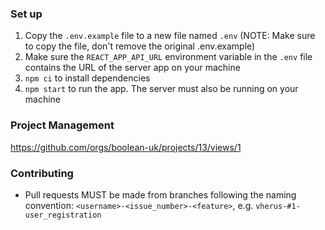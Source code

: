 ### Set up

1. Copy the `.env.example` file to a new file named `.env` (NOTE: Make sure to copy the file, don't remove the original .env.example)
2. Make sure the `REACT_APP_API_URL` environment variable in the `.env` file contains the URL of the server app on your machine
3. `npm ci` to install dependencies
4. `npm start` to run the app. The server must also be running on your machine

### Project Management

https://github.com/orgs/boolean-uk/projects/13/views/1

### Contributing

- Pull requests MUST be made from branches following the naming convention: `<username>-<issue_number>-<feature>`, e.g. `vherus-#1-user_registration`


